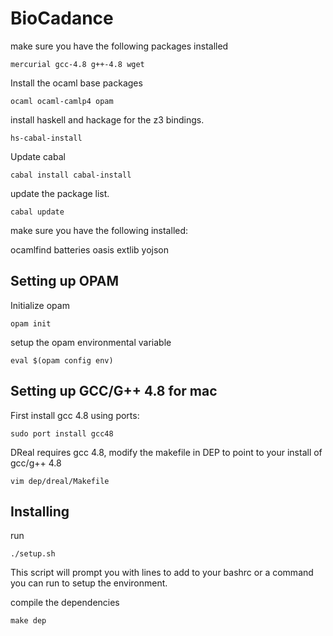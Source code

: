 BioCadance
=====
make sure you have the following packages installed

	mercurial gcc-4.8 g++-4.8 wget

Install the ocaml base packages

	ocaml ocaml-camlp4 opam 


install haskell and hackage for the z3 bindings.

	hs-cabal-install

Update cabal

	cabal install cabal-install

update the package list.

	cabal update


make sure you have the following installed:

   ocamlfind batteries oasis extlib yojson

## Setting up OPAM

Initialize opam

	opam init

setup the opam environmental variable

	eval $(opam config env)

## Setting up GCC/G++ 4.8 for mac

First install gcc 4.8 using ports:

	sudo port install gcc48

DReal requires gcc 4.8, modify the makefile in DEP to point to your install of gcc/g++ 4.8

	vim dep/dreal/Makefile


## Installing
run 

	./setup.sh

This script will prompt you with lines to add to your bashrc or a command you can run to setup the environment.

compile the dependencies

	make dep
